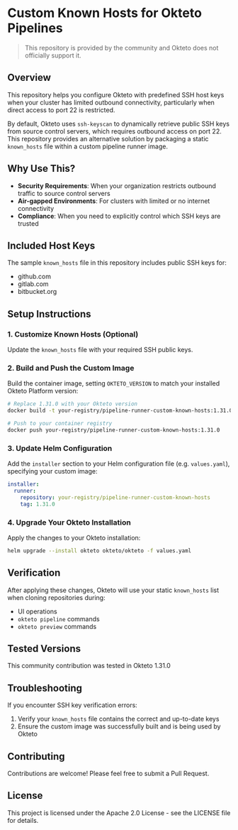 # Custom Known Hosts for Okteto Pipelines

> This repository is provided by the community and Okteto does not officially support it.

## Overview

This repository helps you configure Okteto with predefined SSH host keys when your cluster has limited outbound connectivity, particularly when direct access to port 22 is restricted.

By default, Okteto uses `ssh-keyscan` to dynamically retrieve public SSH keys from source control servers, which requires outbound access on port 22. This repository provides an alternative solution by packaging a static `known_hosts` file within a custom pipeline runner image.

## Why Use This?

- **Security Requirements**: When your organization restricts outbound traffic to source control servers
- **Air-gapped Environments**: For clusters with limited or no internet connectivity
- **Compliance**: When you need to explicitly control which SSH keys are trusted

## Included Host Keys

The sample `known_hosts` file in this repository includes public SSH keys for:
- github.com
- gitlab.com
- bitbucket.org

## Setup Instructions

### 1. Customize Known Hosts (Optional)

Update the `known_hosts` file with your required SSH public keys.

### 2. Build and Push the Custom Image

Build the container image, setting `OKTETO_VERSION` to match your installed Okteto Platform version:

```bash
# Replace 1.31.0 with your Okteto version
docker build -t your-registry/pipeline-runner-custom-known-hosts:1.31.0 --build-arg=OKTETO_VERSION=1.31.0 .

# Push to your container registry
docker push your-registry/pipeline-runner-custom-known-hosts:1.31.0
```

### 3. Update Helm Configuration

Add the `installer` section to your Helm configuration file (e.g. `values.yaml`), specifying your custom image:

```yaml
installer:
  runner:
    repository: your-registry/pipeline-runner-custom-known-hosts
    tag: 1.31.0
```

### 4. Upgrade Your Okteto Installation

Apply the changes to your Okteto installation:

```bash
helm upgrade --install okteto okteto/okteto -f values.yaml
```

## Verification

After applying these changes, Okteto will use your static `known_hosts` list when cloning repositories during:
- UI operations
- `okteto pipeline` commands
- `okteto preview` commands

## Tested Versions
This community contribution was tested in Okteto 1.31.0

## Troubleshooting

If you encounter SSH key verification errors:
1. Verify your `known_hosts` file contains the correct and up-to-date keys
2. Ensure the custom image was successfully built and is being used by Okteto

## Contributing

Contributions are welcome! Please feel free to submit a Pull Request.

## License

This project is licensed under the Apache 2.0 License - see the LICENSE file for details.

